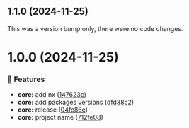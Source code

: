 ## 1.1.0 (2024-11-25)

This was a version bump only, there were no code changes.

# 1.0.0 (2024-11-25)

### 🚀 Features

- **core:** add nx ([147623c](https://github.com/OskarLebuda/vue-lazy-hydration/commit/147623c))
- **core:** add packages versions ([dfd38c2](https://github.com/OskarLebuda/vue-lazy-hydration/commit/dfd38c2))
- **core:** release ([04fc86e](https://github.com/OskarLebuda/vue-lazy-hydration/commit/04fc86e))
- **core:** project name ([712fe08](https://github.com/OskarLebuda/vue-lazy-hydration/commit/712fe08))